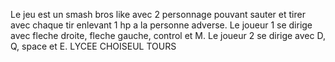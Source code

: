 Le jeu est un smash bros like avec 2 personnage pouvant sauter et tirer avec chaque tir enlevant 1 hp a la personne adverse. Le joueur 1 se dirige avec fleche droite, fleche gauche, control et M. Le joueur 2 se dirige avec D, Q, space et E.
LYCEE CHOISEUL TOURS
